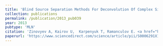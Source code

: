 ```yaml
---
title: 'Blind Source Separation Methods For Deconvolution Of Complex Signals In Cancer Biology'
collection: publications
permalink: /publication/2013_pub039
year: 2013
pubtype: 'MLN'
citation: 'Zinovyev A, Kairov U,  Karpenyuk T, Ramanculov E. <a href="https://www.sciencedirect.com/science/article/pii/S0006291X12023741">Blind Source Separation Methods For Deconvolution Of Complex Signals In Cancer Biology</a>. 2013. <i>Biochemical and Biophysical Research Communications</i> 430(3), 1182-1187'
paperurl: 'https://www.sciencedirect.com/science/article/pii/S0006291X12023741'
---
```

